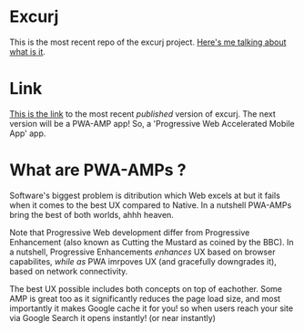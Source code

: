 # Excurj
This is the most recent repo of the excurj project. [Here's me talking about what is it](https://www.youtube.com/watch?v=V5b1AyhCQNg).

# Link
[This is the link](http://www.excurj.com) to the most recent *published* version of excurj.
The next version will be a PWA-AMP app! So, a 'Progressive Web Accelerated Mobile App' app.

# What are PWA-AMPs ?
Software's biggest problem is ditribution which Web excels at but it fails when it comes to the best UX compared to Native.
In a nutshell PWA-AMPs bring the best of both worlds, ahhh heaven.

Note that Progressive Web development differ from Progressive Enhancement (also known as Cutting the Mustard as coined by the BBC). 
In a nutshell, Progressive Enhancements *enhances* UX based on browser capabilites, *while as* PWA imrpoves UX (and gracefully downgrades it), 
based on network connectivity.

The best UX possible includes both concepts on top of eachother. Some AMP is great too as it significantly reduces the page load size, and most
importantly it makes Google cache it for you! so when users reach your site via Google Search it opens instantly! (or near instantly)
